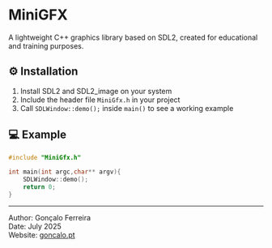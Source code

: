 # MiniGFX
A lightweight C++ graphics library based on SDL2, created for educational and training purposes.

## ⚙️ Installation

1. Install SDL2 and SDL2_image on your system
2. Include the header file `MiniGfx.h` in your project
3. Call `SDLWindow::demo();` inside `main()` to see a working example

## 💻 Example

```cpp
#include "MiniGfx.h"

int main(int argc,char** argv){
	SDLWindow::demo();
	return 0;
}
```

---

Author: Gonçalo Ferreira  
Date: July 2025  
Website: [goncalo.pt](https://www.goncalo.pt)
